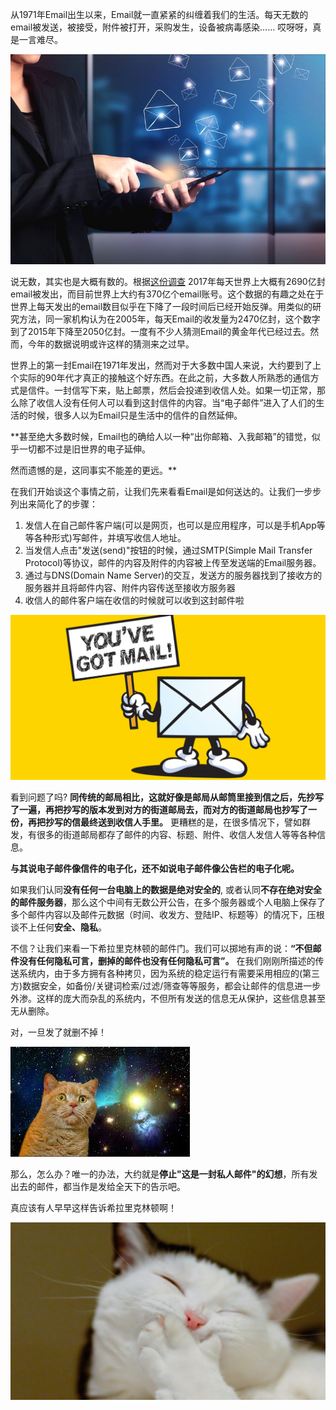 从1971年Email出生以来，Email就一直紧紧的纠缠着我们的生活。每天无数的email被发送，被接受，附件被打开，采购发生，设备被病毒感染…… 哎呀呀，真是一言难尽。  

![爱恨交织Email](https://raw.githubusercontent.com/giveaaatry/giveaaatry.github.io/master/images/email.jpg "图片来自网络")

说无数，其实也是大概有数的。根据[这份调查](http://www.radicati.com/wp/wp-content/uploads/2017/01/Email-Statistics-Report-2017-2021-Executive-Summary.pdf) 2017年每天世界上大概有2690亿封email被发出，而目前世界上大约有370亿个email账号。这个数据的有趣之处在于世界上每天发出的email数目似乎在下降了一段时间后已经开始反弹。用类似的研究方法，同一家机构认为在2005年，每天Email的收发量为2470亿封，这个数字到了2015年下降至2050亿封。一度有不少人猜测Email的黄金年代已经过去。然而，今年的数据说明或许这样的猜测来之过早。

世界上的第一封Email在1971年发出，然而对于大多数中国人来说，大约要到了上个实际的90年代才真正的接触这个好东西。在此之前，大多数人所熟悉的通信方式是信件。一封信写下来，贴上邮票，然后会投递到收信人处。如果一切正常，那么除了收信人没有任何人可以看到这封信件的内容。当“电子邮件”进入了人们的生活的时候，很多人以为Email只是生活中的信件的自然延伸。

**甚至绝大多数时候，Email也的确给人以一种“出你邮箱、入我邮箱”的错觉，似乎一切都不过是旧世界的电子延伸。

然而遗憾的是，这同事实不能差的更远。**

在我们开始谈这个事情之前，让我们先来看看Email是如何送达的。让我们一步步列出来简化了的步骤：

1. 发信人在自己邮件客户端(可以是网页，也可以是应用程序，可以是手机App等等各种形式)写邮件，并填写收信人地址。
2. 当发信人点击"发送(send)"按钮的时候，通过SMTP(Simple Mail Transfer Protocol)等协议，邮件的内容及附件的内容被上传至发送端的Email服务器。
3. 通过与DNS(Domain Name Server)的交互，发送方的服务器找到了接收方的服务器并且将邮件内容、附件内容传送至接收方服务器
4. 收信人的邮件客户端在收信的时候就可以收到这封邮件啦

![收信了](https://raw.githubusercontent.com/giveaaatry/giveaaatry.github.io/master/images/gotmail.jpg "图片来自网络")

看到问题了吗? **同传统的邮局相比，这就好像是邮局从邮筒里接到信之后，先抄写了一遍，再把抄写的版本发到对方的街道邮局去，而对方的街道邮局也抄写了一份，再把抄写的信最终送到收信人手里。** 更糟糕的是，在很多情况下，譬如群发，有很多的街道邮局都存了邮件的内容、标题、附件、收信人发信人等等各种信息。

**与其说电子邮件像信件的电子化，还不如说电子邮件像公告栏的电子化呢。**

如果我们认同**没有任何一台电脑上的数据是绝对安全的**, 或者认同**不存在绝对安全的邮件服务器**，那么这个中间有无数公开公告，在多个服务器或个人电脑上保存了多个邮件内容以及邮件元数据（时间、收发方、登陆IP、标题等）的情况下，压根谈不上任何**安全、隐私**。

不信？让我们来看一下希拉里克林顿的邮件门。我们可以掷地有声的说：**“不但邮件没有任何隐私可言，删掉的邮件也没有任何隐私可言”。** 在我们刚刚所描述的传送系统内，由于多方拥有各种拷贝，因为系统的稳定运行有需要采用相应的(第三方)数据安全，如备份/关键词检索/过滤/筛查等等服务，都会让邮件的信息进一步外渗。这样的庞大而杂乱的系统内，不但所有发送的信息无从保护，这些信息甚至无从删除。

对，一旦发了就删不掉！

![糊涂了](https://raw.githubusercontent.com/giveaaatry/giveaaatry.github.io/master/images/confused.jpg "图片来自网络")

那么，怎么办？唯一的办法，大约就是**停止"这是一封私人邮件"的幻想**，所有发出去的邮件，都当作是发给全天下的告示吧。

真应该有人早早这样告诉希拉里克林顿啊！

![哈哈哈](https://raw.githubusercontent.com/giveaaatry/giveaaatry.github.io/master/images/hahaha.jpg "图片来自网络")
